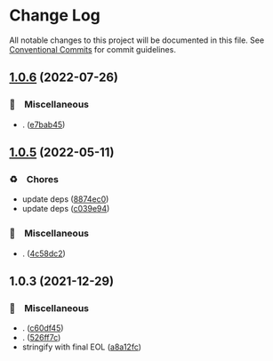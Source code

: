 # Change Log

All notable changes to this project will be documented in this file.
See [Conventional Commits](https://conventionalcommits.org) for commit guidelines.

## [1.0.6](https://github.com/bluelovers/ws-iconv/compare/@bluelovers/fs-json@1.0.5...@bluelovers/fs-json@1.0.6) (2022-07-26)


### 🔖　Miscellaneous

* . ([e7bab45](https://github.com/bluelovers/ws-iconv/commit/e7bab45824f495b0eaf545f6555871cf4ec42447))





## [1.0.5](https://github.com/bluelovers/ws-iconv/compare/@bluelovers/fs-json@1.0.3...@bluelovers/fs-json@1.0.5) (2022-05-11)


### ♻️　Chores

* update deps ([8874ec0](https://github.com/bluelovers/ws-iconv/commit/8874ec0576dc65e55d6710c61a1dc67e3142fa8f))
* update deps ([c039e94](https://github.com/bluelovers/ws-iconv/commit/c039e942f8562c9fdbba4e8d50c19afc20cc687f))


### 🔖　Miscellaneous

* . ([4c58dc2](https://github.com/bluelovers/ws-iconv/commit/4c58dc215688d2bab1fb69a3c63eae6a9ad3a683))





## 1.0.3 (2021-12-29)


### 🔖　Miscellaneous

* . ([c60df45](https://github.com/bluelovers/ws-iconv/commit/c60df451cb6728e0c28522bba043feaad4a883e0))
* . ([526ff7c](https://github.com/bluelovers/ws-iconv/commit/526ff7c919a83f407386c2e872170813bfc575d0))
* stringify with final EOL ([a8a12fc](https://github.com/bluelovers/ws-iconv/commit/a8a12fc59eff65b35a568084d027807d9d1b0a34))
